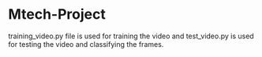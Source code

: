 # Mtech-Project

training_video.py file is used for training the video and test_video.py is used for testing the video and classifying the frames.
